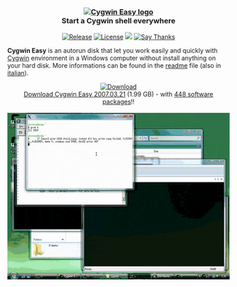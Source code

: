 <div align="center"><h3><a href="https://github.com/whitone/cygwin-easy"><img alt="Cygwin Easy logo" src="https://github.com/whitone/cygwin-easy/raw/master/images/logo.png"></a><br>
Start a Cygwin shell everywhere</h3><a href="https://github.com/whitone/cygwin-easy/releases/latest"><img src="https://img.shields.io/github/release/whitone/cygwin-easy.svg" alt="Release"></a> <a href="https://github.com/whitone/cygwin-easy/blob/master/license.txt"><img src="https://img.shields.io/github/license/whitone/cygwin-easy.svg" alt="License"></a> <a href="https://github.com/whitone/cygwin-easy/releases/tag/2007.03.21"><img src="https://img.shields.io/github/downloads/whitone/cygwin-easy/2007.03.21/Cygwin-Easy-2007.03.21.iso.svg"></a> <a href="https://saythanks.io/to/whitone"><img src="https://img.shields.io/badge/say-thanks-ff69b4.svg" alt="Say Thanks"></a><br></div>

**Cygwin Easy** is an autorun disk that let you work easily and quickly with [Cygwin](http://www.cygwin.com) environment in a Windows computer without install anything on your hard disk. More informations can be found in the [readme](https://github.com/whitone/cygwin-easy/blob/2007.03.21/readme.txt) file (also in [italian](https://github.com/whitone/cygwin-easy/blob/2007.03.21/leggimi.txt)).

<div align="center"><a href="https://github.com/whitone/cygwin-easy/releases/download/2007.03.21/Cygwin-Easy-2007.03.21.iso"><img src="https://github.com/whitone/cygwin-easy/raw/master/images/download-icon.png" alt="Download"></a><br><a href="https://github.com/whitone/cygwin-easy/releases/download/2007.03.21/Cygwin-Easy-2007.03.21.iso">Download Cygwin Easy 2007.03.21</a> (1.99 GB) - with <a href="https://github.com/whitone/cygwin-easy/releases/download/2007.03.21/Cygwin-Easy-2007.03.21-packages.txt">448 software packages</a>!!<br><br></div>

<div align="center"><a href="http://vimeo.com/7602885"><img src="https://github.com/whitone/cygwin-easy/raw/master/images/screenshots/Cygwin-Easy-2007.03.21/video.gif" alt="Cygwin Easy 2007.03.21 on Windows Vista"></a></div>
